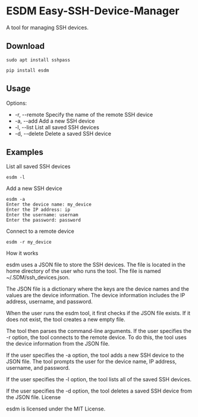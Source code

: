 # ESDM  Easy-SSH-Device-Manager
A tool for managing SSH devices.

## Download
    sudo apt install sshpass

    pip install esdm


## Usage

Options:

* -r, --remote Specify the name of the remote SSH device
* -a, --add Add a new SSH device
* -l, --list List all saved SSH devices
* -d, --delete Delete a saved SSH device


## Examples

List all saved SSH devices

    esdm -l
Add a new SSH device

    esdm -a
    Enter the device name: my_device
    Enter the IP address: ip
    Enter the username: usernam
    Enter the password: password

Connect to a remote device

    esdm -r my_device

How it works

esdm uses a JSON file to store the SSH devices. The file is located in the home directory of the user who runs the tool. The file is named ~/.SDM/ssh_devices.json.

The JSON file is a dictionary where the keys are the device names and the values are the device information. The device information includes the IP address, username, and password.

When the user runs the esdm tool, it first checks if the JSON file exists. If it does not exist, the tool creates a new empty file.

The tool then parses the command-line arguments. If the user specifies the -r option, the tool connects to the remote device. To do this, the tool uses the device information from the JSON file.

If the user specifies the -a option, the tool adds a new SSH device to the JSON file. The tool prompts the user for the device name, IP address, username, and password.

If the user specifies the -l option, the tool lists all of the saved SSH devices.

If the user specifies the -d option, the tool deletes a saved SSH device from the JSON file.
License

esdm is licensed under the MIT License.
